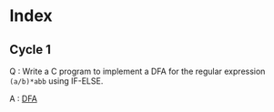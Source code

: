 # Index

## Cycle 1

Q : Write a C program to implement a DFA for the regular expression `(a/b)*abb`
using IF-ELSE.

A : [DFA](./dfa.c)